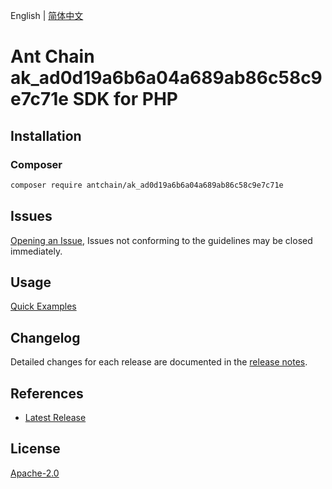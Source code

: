 English | [简体中文](README-CN.md)

# Ant Chain ak_ad0d19a6b6a04a689ab86c58c9e7c71e SDK for PHP

## Installation

### Composer

```bash
composer require antchain/ak_ad0d19a6b6a04a689ab86c58c9e7c71e
```

## Issues

[Opening an Issue](https://github.com/alipay/antchain-openapi-prod-sdk/issues/new), Issues not conforming to the guidelines may be closed immediately.

## Usage

[Quick Examples](https://github.com/alipay/antchain-openapi-prod-sdk/blob/master/docs/0-Examples-EN.md#quick-examples)

## Changelog

Detailed changes for each release are documented in the [release notes](./ChangeLog.txt).

## References

* [Latest Release](https://github.com/antchain-openapi-sdk-php)

## License

[Apache-2.0](http://www.apache.org/licenses/LICENSE-2.0)

